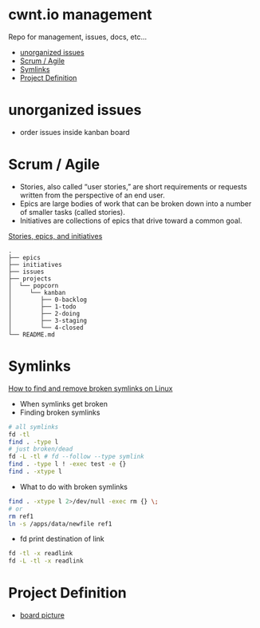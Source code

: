 # cwnt.io management
Repo for management, issues, docs, etc...

<!-- toc GFM -->

+ [unorganized issues](#unorganized-issues)
+ [Scrum / Agile](#scrum--agile)
+ [Symlinks](#symlinks)
+ [Project Definition](#project-definition)

<!-- toc -->

# unorganized issues

- order issues inside kanban board


# Scrum / Agile

- Stories, also called “user stories,” are short requirements or requests written from the perspective of an end user.
- Epics are large bodies of work that can be broken down into a number of smaller tasks (called stories).
- Initiatives are collections of epics that drive toward a common goal.

[Stories, epics, and initiatives](https://www.atlassian.com/agile/project-management/epics-stories-themes)

```
.
├── epics
├── initiatives
├── issues
├── projects
│  └── popcorn
│     └── kanban
│        ├── 0-backlog
│        ├── 1-todo
│        ├── 2-doing
│        ├── 3-staging
│        └── 4-closed
└── README.md
```

# Symlinks

[How to find and remove broken symlinks on Linux ](https://www.networkworld.com/article/3546252/how-to-find-and-remove-broken-symlinks-on-linux.html)
- When symlinks get broken
- Finding broken symlinks

```bash
# all symlinks
fd -tl
find . -type l
# just broken/dead
fd -L -tl # fd --follow --type symlink
find . -type l ! -exec test -e {}
find . -xtype l
```

- What to do with broken symlinks

```bash
find . -xtype l 2>/dev/null -exec rm {} \;
# or
rm ref1
ln -s /apps/data/newfile ref1
```

- fd print destination of link

```bash
fd -tl -x readlink
fd -L -tl -x readlink
```

# Project Definition

- [board picture]('./media/signal-2023-09-01-172412_002.jpeg')
